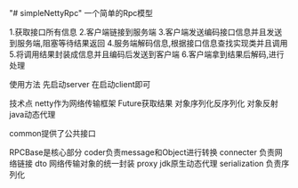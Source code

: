 "# simpleNettyRpc" 
一个简单的Rpc模型

1.获取接口所有信息
2.客户端链接到服务端
3.客户端发送编码接口信息并且发送到服务端,阻塞等待结果返回
4.服务端解码信息,根据接口信息查找实现类并且调用
5.将调用结果封装成信息并且编码后发送到客户端
6.客户端拿到结果后解码,进行处理

使用方法
先启动server
在启动client即可

技术点
netty作为网络传输框架
Future获取结果
对象序列化反序列化
对象反射
java动态代理

common提供了公共接口

RPCBase是核心部分
coder负责message和Object进行转换
connecter 负责网络链接
dto 网络传输对象的统一封装
proxy jdk原生动态代理
serialization 负责序列化
